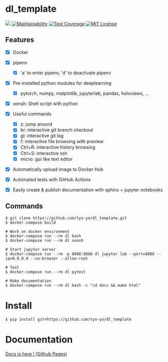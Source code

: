 # dl_template

![](https://github.com/tyo-yo/dl_template/workflows/Build%20and%20Test/badge.svg) [![Maintainability](https://api.codeclimate.com/v1/badges/5e23e4bf99dafa1ad824/maintainability)](https://codeclimate.com/github/tyo-yo/dl_template/maintainability) [![Test Coverage](https://api.codeclimate.com/v1/badges/5e23e4bf99dafa1ad824/test_coverage)](https://codeclimate.com/github/tyo-yo/dl_template/test_coverage) [![MIT License](http://img.shields.io/badge/license-MIT-blue.svg?style=flat)](LICENSE)



## Features

-   [x] Docker
-   [x] pipenv
    -   [x] 'a' to enter pipenv, 'd' to deactivate pipenv
-   [x] Pre-installed python modules for deeplearning
    -   [x] pytorch, numpy, matplotlib, jupyterlab, pandas, holoviews, ...
-   [x] xonsh: Shell script with python
-   [x] Useful commands
    -   [x] z: jump around
    -   [x] br: interactive git branch checkout
    -   [x] gl: interactive git log
    -   [x] f: interactive file browsing with preview
    -   [x] Ctrl+R: interactive history browsing
    -   [x] Ctrl+S: interactive ssh
    -   [x] micro: gui like text editor
-   [x] Automatically upload image to Docker Hub
-   [x] Automated tests with GitHub Actions
-   [x] Easily create & publish documentation with sphinx + jupyter notebooks



## Commands

```shell
$ git clone https://github.com/tyo-yo/dl_template.git
$ docker-compose build

# Work on docker environment
$ docker-compose run --rm dl bash
$ docker-compose run --rm dl xonsh

# Start jupyter server
$ docker-compose run --rm -p 8888:8888 dl jupyter lab --port=8888 --ip=0.0.0.0 --no-browser --allow-root

# Test
$ docker-compose run --rm dl pytest

# Make documentation
$ docker-compose run --rm dl bash -c "cd docs && make html"
```



# Install

```shell
$ pip install git+https://github.com/tyo-yo/dl_template
```



# Documentation

[Docs is here ! (Github Pages)](https://tyo-yo.github.io/dl_template/)

